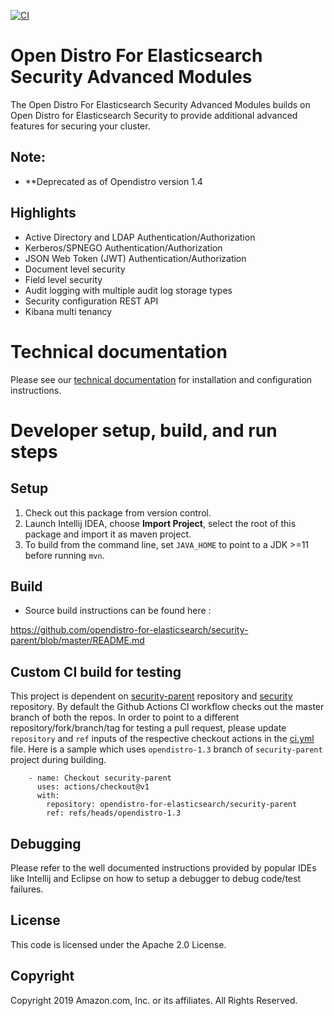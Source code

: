 [![CI](https://github.com/opendistro-for-elasticsearch/security-advanced-modules/workflows/CI/badge.svg?branch=master)](https://github.com/opendistro-for-elasticsearch/security-advanced-modules/actions)

# Open Distro For Elasticsearch Security Advanced Modules

The Open Distro For Elasticsearch Security Advanced Modules builds on Open Distro for Elasticsearch Security to provide additional advanced features for securing your cluster. 

## Note:

* **Deprecated as of Opendistro version 1.4

## Highlights

* Active Directory and LDAP Authentication/Authorization
* Kerberos/SPNEGO Authentication/Authorization
* JSON Web Token (JWT) Authentication/Authorization
* Document level security
* Field level security
* Audit logging with multiple audit log storage types
* Security configuration REST API
* Kibana multi tenancy

# Technical documentation

Please see our [technical documentation](https://opendistro.github.io/for-elasticsearch-docs/) for installation and configuration instructions.

# Developer setup, build, and run steps


## Setup

1. Check out this package from version control.
1. Launch Intellij IDEA, choose **Import Project**,  select the root of this package and import it as maven project. 
1. To build from the command line, set `JAVA_HOME` to point to a JDK >=11 before running `mvn`.


## Build

* Source build instructions can be found here : 

https://github.com/opendistro-for-elasticsearch/security-parent/blob/master/README.md

## Custom CI build for testing

This project is dependent on [security-parent](https://github.com/opendistro-for-elasticsearch/security-parent) repository and [security](https://github.com/opendistro-for-elasticsearch/security) repository.
By default the Github Actions CI workflow checks out the master branch of both the repos.
In order to point to a different repository/fork/branch/tag for testing a pull request, please update `repository` and `ref` inputs of the respective checkout actions in the [ci.yml](.github/workflows/ci.yml) file. Here is a sample which uses `opendistro-1.3` branch of `security-parent` project during building.

```
    - name: Checkout security-parent
      uses: actions/checkout@v1
      with:
        repository: opendistro-for-elasticsearch/security-parent
        ref: refs/heads/opendistro-1.3
```

## Debugging

Please refer to the well documented instructions provided by popular IDEs like Intellij and Eclipse on how to setup a debugger to debug code/test failures.


## License

This code is licensed under the Apache 2.0 License. 

## Copyright

Copyright 2019 Amazon.com, Inc. or its affiliates. All Rights Reserved.

